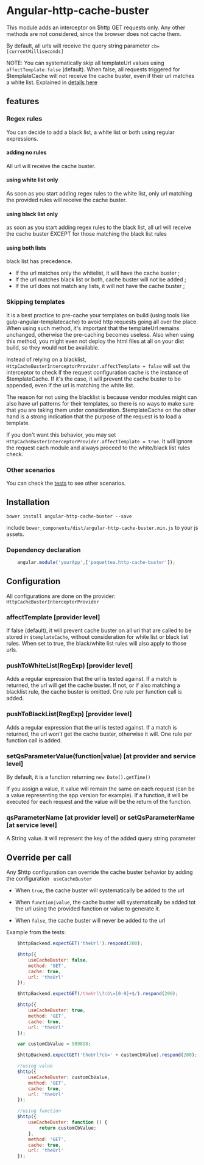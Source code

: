 # Angular-http-cache-buster

This module adds an interceptor on $http GET requests only. Any other methods are not considered, since the browser does not cache them.

By default, all urls will receive the query string parameter ```cb=[currentMilliseconds]```

NOTE: You can systematically skip all templateUrl values using ```affectTemplate:false``` (default). When false, all requests triggered for $templateCache will not receive the cache buster, even if their url matches a white list. Explained in [details here](#skipping-templates)

## features

### Regex rules

You can decide to add a black list, a white list or both using regular expressions.

#### adding no rules

All url will receive the cache buster.

#### using white list only

As soon as you start adding regex rules to the white list, only url matching the provided rules will receive the cache buster.

#### using black list only

as soon as you start adding regex rules to the black list, all url will receive the cache buster EXCEPT for those matching the black list rules

#### using both lists

black list has precedence.
- If the url matches only the whitelist, it will have the cache buster ;
- If the url matches black list or both, cache buster will not be added ;
- If the url does not match any lists, it will not have the cache buster ;

### Skipping templates

It is a best practice to pre-cache your templates on build (using tools like gulp-angular-templatecache) to avoid
http requests going all over the place. When using such method, it's important that the templateUrl remains unchanged, otherwise the pre-caching becomes useless. Also when using this method, you might even not deploy the html files at all on your dist build, so they would not be available.

 Instead of relying on a blacklist, ```HttpCacheBusterInterceptorProvider.affectTemplate = false``` will set the interceptor to check if the request configuration cache is the instance of $templateCache. If it's the case, it will prevent the cache buster to be appended, even if the url is matching the white list.

 The reason for not using the blacklist is because vendor modules might can also have url patterns for their templates, so there is no ways to make sure that you are taking them under consideration. $templateCache on the other hand is a strong indication that the purpose of the request is to load a template.

If you don't want this behavior, you may set ```HttpCacheBusterInterceptorProvider.affectTemplate = true```. It will ignore the request cach module and always proceed to the white/black list rules check.

### Other scenarios

You can check the [tests](test/HttpCacheBusterInterceptor.spec.js) to see other scenarios.


## Installation

    bower install angular-http-cache-buster --save

include ```bower_components/dist/angular-http-cache-buster.min.js``` to your js assets.


### Dependency declaration

```javascript
    angular.module('yourApp',['paquettea.http-cache-buster']);
```

## Configuration

All configurations are done on the provider: ```HttpCacheBusterInterceptorProvider```


### affectTemplate [provider level]

If false (default), it will prevent cache buster on all url that are called to be stored in ```$templateCache```, without consideration for white list or black list rules. When set to true, the black/white list rules will also apply to those urls.

### pushToWhiteList(RegExp) [provider level]

Adds a regular expression that the url is tested against. If a match is returned, the url will get the cache buster. If not, or if also matching a blacklist rule, the cache buster is omitted. One rule per function call is added.

### pushToBlackList(RegExp) [provider level]

Adds a regular expression that the url is tested against. If a match is returned, the url won't get the cache buster, otherwise it will. One rule per function call is added.

### setQsParameterValue(function|value) [at provider and service level]
By default, it is a function returning ```new Date().getTime()```

If you assign a value, it value will remain the same on each request (can be a value representing the app version for example). If a function, it will be executed for each request and the value will be the return of the function.

### qsParameterName [at provider level] or setQsParameterName [at service level]

A String value. it will represent the key of the added query string parameter

## Override per call

Any $http configuration can override the cache buster behavior by adding the configuration ``` useCacheBuster```

 - When ```true```, the cache buster will systematically be added to the url
 - When ```function|value```, the cache buster will systematically be added tot the url using the provided function or value to generate it.

 - When ```false```, the cache buster will never be added to the url

Example from the tests:
```javascript
    $httpBackend.expectGET('theUrl').respond(200);

    $http({
        useCacheBuster: false,
        method: 'GET',
        cache: true,
        url: 'theUrl'
    });
```
```javascript
    $httpBackend.expectGET(/theUrl\?cb\=[0-9]+$/).respond(200);

    $http({
        useCacheBuster: true,
        method: 'GET',
        cache: true,
        url: 'theUrl'
    });
```
```javascript
    var customCbValue = 989898;

    $httpBackend.expectGET('theUrl?cb=' + customCbValue).respond(200);

    //using value
    $http({
        useCacheBuster: customCbValue,
        method: 'GET',
        cache: true,
        url: 'theUrl'
    });

    //using function
    $http({
        useCacheBuster: function () {
            return customCbValue;
        },
        method: 'GET',
        cache: true,
        url: 'theUrl'
    });
```
